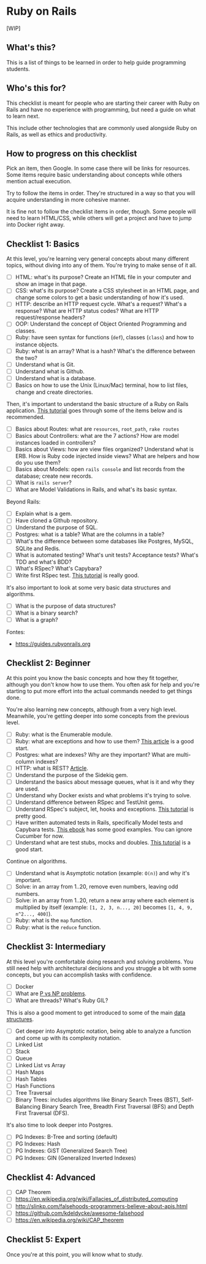 # Ruby on Rails

[WIP]

## What's this?

This is a list of things to be learned in order to help guide programming students.

## Who's this for?

This checklist is meant for people who are starting their career with Ruby on Rails and have no experience with programming, but need a guide on what to learn next.

This include other technologies that are commonly used alongside Ruby on Rails, as well as ethics and productivity.

## How to progress on this checklist

Pick an item, then Google. In some case there will be links for resources.
Some items require basic understanding about concepts while others mention actual execution.

Try to follow the items in order. They're structured in a way so that you will acquire understanding in more cohesive manner.

It is fine not to follow the checklist items in order, though. Some people will need to learn HTML/CSS, while others will get a project and have to jump into Docker right away.

## Checklist 1: Basics

At this level, you're learning very general concepts about many different topics, without diving into any of them. You're trying to make sense of it all.

- [ ] HTML: what's its purpose? Create an HTML file in your computer and show an image in that page.
- [ ] CSS: what's its purpose? Create a CSS stylesheet in an HTML page, and change some colors to get a basic understanding of how it's used.
- [ ] HTTP: describe an HTTP request cycle. What's a request? What's a response? What are HTTP status codes? What are HTTP request/response headers?
- [ ] OOP: Understand the concept of Object Oriented Programming and classes.
- [ ] Ruby: have seen syntax for functions (`def`), classes (`class`) and how to instance objects.
- [ ] Ruby: what is an array? What is a hash? What's the difference between the two?
- [ ] Understand what is Git.
- [ ] Understand what is Github.
- [ ] Understand what is a database.
- [ ] Basics on how to use the Unix (Linux/Mac) terminal, how to list files, change and create directories.

Then, it's important to understand the basic structure of a Ruby on Rails application. [This tutorial](https://guides.rubyonrails.org/getting_started.html) goes through some of the items below and is recommended.

- [ ] Basics about Routes: what are `resources`, `root_path`, `rake routes`
- [ ] Basics about Controllers: what are the 7 actions? How are model instances loaded in controllers?
- [ ] Basics about Views: how are view files organized? Understand what is ERB. How is Ruby code injected inside views? What are helpers and how do you use them?
- [ ] Basics about Models: open `rails console` and list records from the database; create new records.
- [ ] What is `rails server`?
- [ ] What are Model Validations in Rails, and what's its basic syntax.

Beyond Rails:

- [ ] Explain what is a gem.
- [ ] Have cloned a Github repository.
- [ ] Understand the purpose of SQL.
- [ ] Postgres: what is a table? What are the columns in a table?
- [ ] What's the difference between some databases like Postgres, MySQL, SQLite and Redis.
- [ ] What is automated testing? What's unit tests? Acceptance tests? What's TDD and what's BDD?
- [ ] What's RSpec? What's Capybara?
- [ ] Write first RSpec test. [This tutorial](https://semaphoreci.com/community/tutorials/getting-started-with-rspec) is really good.

It's also important to look at some very basic data structures and algorithms.

- [ ] What is the purpose of data structures?
- [ ] What is a binary search?
- [ ] What is a graph?

Fontes:

- https://guides.rubyonrails.org

## Checklist 2: Beginner

At this point you know the basic concepts and how they fit together, although you don't know how to use them. You often ask for help and you're starting to put more effort into the actual commands needed to get things done.

You're also learning new concepts, although from a very high level. Meanwhile, you're getting deeper into some concepts from the previous level.

- [ ] Ruby: what is the Enumerable module.
- [ ] Ruby: what are exceptions and how to use them? [This article](http://blog.honeybadger.io/a-beginner-s-guide-to-exceptions-in-ruby/) is a good start.
- [ ] Postgres: what are indexes? Why are they important? What are multi-column indexes?
- [ ] HTTP: what is REST? [Article](https://code.tutsplus.com/tutorials/a-beginners-guide-to-http-and-rest--net-16340).
- [ ] Understand the purpose of the Sidekiq gem.
- [ ] Understand the basics about message queues, what is it and why they are used.
- [ ] Understand why Docker exists and what problems it's trying to solve.
- [ ] Understand difference between RSpec and TestUnit gems.
- [ ] Understand RSpec's subject, let, hooks and exceptions. [This tutorial](https://semaphoreci.com/community/tutorials/rspec-subject-helpers-hooks-and-exception-handling) is pretty good.
- [ ] Have written automated tests in Rails, specifically Model tests and Capybara tests. [This ebook](https://semaphoreci.com/ebooks/rails-testing-handbook) has some good examples. You can ignore Cucumber for now.
- [ ] Understand what are test stubs, mocks and doubles. [This tutorial](https://semaphoreci.com/community/tutorials/rspec-subject-helpers-hooks-and-exception-handling) is a good start.

Continue on algorithms.

- [ ] Understand what is Asymptotic notation (example: `O(n)`) and why it's important.
- [ ] Solve: in an array from 1..20, remove even numbers, leaving odd numbers.
- [ ] Solve: in an array from 1..20, return a new array where each element is multiplied by itself (example: `[1, 2, 3, n..., 20]` becomes `[1, 4, 9, n^2..., 400]`).
- [ ] Ruby: what is the `map` function.
- [ ] Ruby: what is the `reduce` function.

## Checklist 3: Intermediary

At this level you're comfortable doing research and solving problems. You still need help with architectural decisions and you struggle a bit with some concepts, but you can accomplish tasks with confidence.

- [ ] Docker
- [ ] What are [P vs NP problems](https://en.wikipedia.org/wiki/P_versus_NP_problem).
- [ ] What are threads? What's Ruby GIL?

This is also a good moment to get introduced to some of the main [data structures](https://www.geeksforgeeks.org/data-structures/).

- [ ] Get deeper into Asymptotic notation, being able to analyze a function and come up with its complexity notation.
- [ ] Linked List
- [ ] Stack
- [ ] Queue
- [ ] Linked List vs Array
- [ ] Hash Maps
- [ ] Hash Tables
- [ ] Hash Functions
- [ ] Tree Traversal
- [ ] Binary Trees: includes algorithms like Binary Search Trees (BST), Self-Balancing Binary Search Tree, Breadth First Traversal (BFS) and Depth First Traversal (DFS).

It's also time to look deeper into Postgres.

- [ ] PG Indexes: B-Tree and sorting (default)
- [ ] PG Indexes: Hash
- [ ] PG Indexes: GiST (Generalized Search Tree)
- [ ] PG Indexes: GIN (Generalized Inverted Indexes)

## Checklist 4: Advanced

- [ ] CAP Theorem
- [ ] https://en.wikipedia.org/wiki/Fallacies_of_distributed_computing
- [ ] http://slinkp.com/falsehoods-programmers-believe-about-apis.html
- [ ] https://github.com/kdeldycke/awesome-falsehood
- [ ] https://en.wikipedia.org/wiki/CAP_theorem

## Checklist 5: Expert

Once you're at this point, you will know what to study.